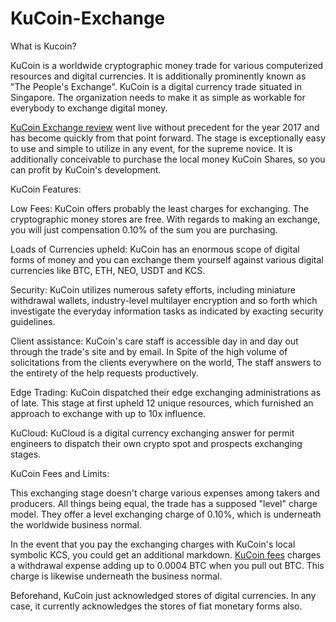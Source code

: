 # KuCoin-Exchange

What is Kucoin? 

KuCoin is a worldwide cryptographic money trade for various computerized resources and digital currencies. It is additionally prominently known as "The People's Exchange". KuCoin is a digital currency trade situated in Singapore. The organization needs to make it as simple as workable for everybody to exchange digital money. 

<a href="https://coinpedia.org/exchange/kucoin-exchange/">KuCoin Exchange review</A> went live without precedent for the year 2017 and has become quickly from that point forward. The stage is exceptionally easy to use and simple to utilize in any event, for the supreme novice. It is additionally conceivable to purchase the local money KuCoin Shares, so you can profit by KuCoin's development. 

KuCoin Features: 

Low Fees: KuCoin offers probably the least charges for exchanging. The cryptographic money stores are free. With regards to making an exchange, you will just compensation 0.10% of the sum you are purchasing. 

Loads of Currencies upheld: KuCoin has an enormous scope of digital forms of money and you can exchange them yourself against various digital currencies like BTC, ETH, NEO, USDT and KCS. 

Security: KuCoin utilizes numerous safety efforts, including miniature withdrawal wallets, industry-level multilayer encryption and so forth which investigate the everyday information tasks as indicated by exacting security guidelines. 

Client assistance: KuCoin's care staff is accessible day in and day out through the trade's site and by email. In Spite of the high volume of solicitations from the clients everywhere on the world, The staff answers to the entirety of the help requests productively. 

Edge Trading: KuCoin dispatched their edge exchanging administrations as of late. This stage at first upheld 12 unique resources, which furnished an approach to exchange with up to 10x influence. 

KuCloud: KuCloud is a digital currency exchanging answer for permit engineers to dispatch their own crypto spot and prospects exchanging stages. 

KuCoin Fees and Limits: 

This exchanging stage doesn't charge various expenses among takers and producers. All things being equal, the trade has a supposed "level" charge model. They offer a level exchanging charge of 0.10%, which is underneath the worldwide business normal. 

In the event that you pay the exchanging charges with KuCoin's local symbolic KCS, you could get an additional markdown. <a href="https://coinpedia.org/exchange/kucoin-exchange/">KuCoin fees</A> charges a withdrawal expense adding up to 0.0004 BTC when you pull out BTC. This charge is likewise underneath the business normal. 

Beforehand, KuCoin just acknowledged stores of digital currencies. In any case, it currently acknowledges the stores of fiat monetary forms also.



